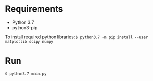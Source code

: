 # Requirements

* Python 3.7
* python3-pip

To install required python libraries:
`$ python3.7 -m pip install --user matplotlib scipy numpy` 

# Run

`$ python3.7 main.py` 

